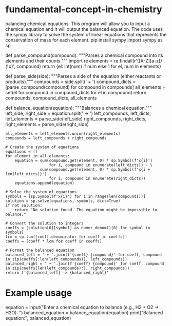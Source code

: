 # fundamental-concept-in-chemistry
balancing chemical equations. This program will allow you to input a chemical equation and it will output the balanced equation. The code uses the sympy library to solve the system of linear equations that represents the conservation of mass for each element.
pip install sympy
import sympy as sp

def parse_compound(compound):
    """Parses a chemical compound into its elements and their counts."""
    import re
    elements = re.findall(r'([A-Z][a-z]*)(\d*)', compound)
    return {el: int(num) if num else 1 for el, num in elements}

def parse_side(side):
    """Parses a side of the equation (either reactants or products)."""
    compounds = side.split(' + ')
    compound_dicts = [parse_compound(compound) for compound in compounds]
    all_elements = set(el for compound in compound_dicts for el in compound)
    return compounds, compound_dicts, all_elements

def balance_equation(equation):
    """Balances a chemical equation."""
    left_side, right_side = equation.split(' -> ')
    left_compounds, left_dicts, left_elements = parse_side(left_side)
    right_compounds, right_dicts, right_elements = parse_side(right_side)

    all_elements = left_elements.union(right_elements)
    compounds = left_compounds + right_compounds

    # Create the system of equations
    equations = []
    for element in all_elements:
        equation = sum(compound.get(element, 0) * sp.Symbol(f'x{i}')
                       for i, compound in enumerate(left_dicts)) - \
                   sum(compound.get(element, 0) * sp.Symbol(f'x{i + len(left_dicts)}')
                       for i, compound in enumerate(right_dicts))
        equations.append(equation)

    # Solve the system of equations
    symbols = [sp.Symbol(f'x{i}') for i in range(len(compounds))]
    solution = sp.solve(equations, symbols, dict=True)
    if not solution:
        return "No solution found. The equation might be impossible to balance."

    # Convert the solution to integers
    coeffs = [solution[0][symbol].as_numer_denom()[0] for symbol in symbols]
    lcm = sp.lcm([coeff.denominator for coeff in coeffs])
    coeffs = [coeff * lcm for coeff in coeffs]

    # Format the balanced equation
    balanced_left = ' + '.join(f'{coeff} {compound}' for coeff, compound in zip(coeffs[:len(left_compounds)], left_compounds))
    balanced_right = ' + '.join(f'{coeff} {compound}' for coeff, compound in zip(coeffs[len(left_compounds):], right_compounds))
    return f'{balanced_left} -> {balanced_right}'

# Example usage
equation = input("Enter a chemical equation to balance (e.g., H2 + O2 -> H2O): ")
balanced_equation = balance_equation(equation)
print("Balanced equation:", balanced_equation)
